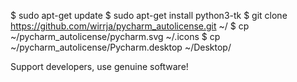 $ sudo apt-get update
$ sudo apt-get install python3-tk
$ git clone  https://github.com/wirrja/pycharm_autolicense.git ~/
$ cp ~/pycharm_autolicense/pycharm.svg ~/.icons
$ cp ~/pycharm_autolicense/Pycharm.desktop ~/Desktop/

Support developers, use genuine software!